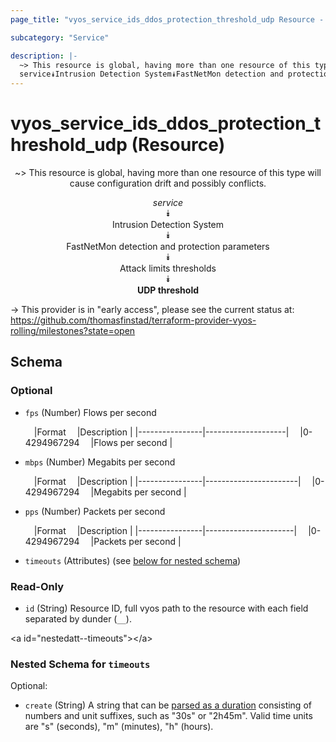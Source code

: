 ```yaml
---
page_title: "vyos_service_ids_ddos_protection_threshold_udp Resource - vyos"

subcategory: "Service"

description: |- 
  ~> This resource is global, having more than one resource of this type will cause configuration drift and possibly conflicts.
  service⯯Intrusion Detection System⯯FastNetMon detection and protection parameters⯯Attack limits thresholds⯯UDP threshold
---
```


# vyos_service_ids_ddos_protection_threshold_udp (Resource)
<center>

~> This resource is global, having more than one resource of this type will cause configuration drift and possibly conflicts.

*service*  
⯯  
Intrusion Detection System  
⯯  
FastNetMon detection and protection parameters  
⯯  
Attack limits thresholds  
⯯  
**UDP threshold**


</center>

-> This provider is in "early access", please see the current status at: https://github.com/thomasfinstad/terraform-provider-vyos-rolling/milestones?state=open

## Schema

### Optional

- `fps` (Number) Flows per second

    &emsp;|Format        &emsp;|Description       |
    |----------------|--------------------|
    &emsp;|0-4294967294  &emsp;|Flows per second  |
- `mbps` (Number) Megabits per second

    &emsp;|Format        &emsp;|Description          |
    |----------------|-----------------------|
    &emsp;|0-4294967294  &emsp;|Megabits per second  |
- `pps` (Number) Packets per second

    &emsp;|Format        &emsp;|Description         |
    |----------------|----------------------|
    &emsp;|0-4294967294  &emsp;|Packets per second  |
- `timeouts` (Attributes) (see [below for nested schema](#nestedatt--timeouts))

### Read-Only

- `id` (String) Resource ID, full vyos path to the resource with each field separated by dunder (`__`).

&lt;a id=&#34;nestedatt--timeouts&#34;&gt;&lt;/a&gt;
### Nested Schema for `timeouts`

Optional:

- `create` (String) A string that can be [parsed as a duration](https://pkg.go.dev/time#ParseDuration) consisting of numbers and unit suffixes, such as &#34;30s&#34; or &#34;2h45m&#34;. Valid time units are &#34;s&#34; (seconds), &#34;m&#34; (minutes), &#34;h&#34; (hours).  
